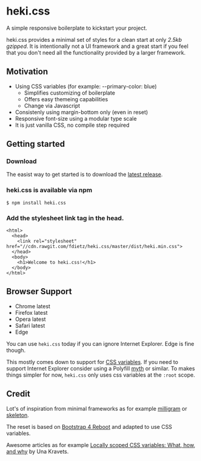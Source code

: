 # heki.css
A simple responsive boilerplate to kickstart your project.

heki.css provides a minimal set of styles for a clean start at only *2.5kb gzipped*.
It is intentionally not a UI framework and a great start if you feel that you don't need all the functionality provided by a larger framework.

## Motivation
* Using CSS variables (for example: --primary-color: blue)
  * Simplifies customizing of boilerplate
  * Offers easy themeing capabilities
  * Change via Javascript
* Consistenly using margin-bottom only (even in reset)
* Responsive font-size using a modular type scale
* It is just vanilla CSS, no compile step required

## Getting started

### Download
The easist way to get started is to download the [latest release](https://github.com/fdietz/heki.css/releases).


### heki.css is available via npm
```
$ npm install heki.css
```

### Add the stylesheet link tag in the head.

```
<html>
  <head>
    <link rel="stylesheet" href="//cdn.rawgit.com/fdietz/heki.css/master/dist/heki.min.css">
  </head>
  <body>
    <h1>Welcome to heki.css!</h1>
  </body>
</html>
```

## Browser Support
* Chrome latest
* Firefox latest
* Opera latest
* Safari latest
* Edge

You can use `heki.css` today if you can ignore Internet Explorer. Edge is fine though.

This mostly comes down to support for [CSS variables](http://caniuse.com/#feat=css-variables). If you need to support Internet Explorer consider using a Polyfill [myth](http://www.myth.io/) or similar. To makes things simpler for now, `heki.css` only uses css variables at the `:root` scope.
## Credit
Lot's of inspiration from minimal frameworks as for example [milligram](https://github.com/milligram/milligram) or [skeleton](http://getskeleton.com/).

The reset is based on [Bootstrap 4 Reboot](https://v4-alpha.getbootstrap.com/content/reboot/) and adapted to use CSS variables.

Awesome articles as for example [Locally scoped CSS variables: What, how, and why](https://una.im/local-css-vars/#💁) by Una Kravets.
